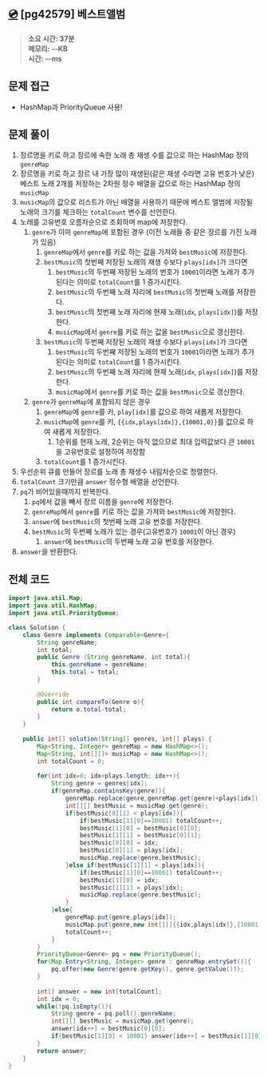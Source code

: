 ## [💿](https://school.programmers.co.kr/learn/courses/30/lessons/42579) [pg42579] 베스트앨범

> **소요 시간: 37분<br>
> 메모리: --KB<br>
> 시간: --ms**

## 문제 접근
- HashMap과 PriorityQueue 사용!

## 문제 풀이

1. 장르명을 키로 하고 장르에 속한 노래 총 재생 수를 값으로 하는 HashMap 정의 `genreMap`
2. 장르명을 키로 하고 장르 내 가장 많이 재생된(같은 재생 수라면 고유 번호가 낮은) 베스트 노래 2개를 저장하는 2차원 정수 배열을 값으로 하는 HashMap 정의 `musicMap`
3. `musicMap`의 값으로 리스트가 아닌 배열을 사용하기 때문에 베스트 앨범에 저장될 노래의 크기를 체크하는 `totalCount` 변수를 선언한다.
4. 노래를 고유번호 오름차순으로 조회하며 map에 저장한다.
	1. `genre`가 이미 `genreMap`에 포함된 경우 (이전 노래들 중 같은 장르를 가진 노래가 있음)
		1. `genreMap`에서 `genre`를 키로 하는 값을 가져와 `bestMusic`에 저장한다.
		2. `bestMusic`의 첫번째 저장된 노래의 재생 수보다 `plays[idx]`가 크다면
			1. `bestMusic`의 두번째 저장된 노래의 번호가 `10001`이라면 노래가 추가된다는 의미로 `totalCount`를 1 증가시킨다.
			2. `bestMusic`의 두번째 노래 자리에 `bestMusic`의 첫번째 노래를 저장한다.
			3. `bestMusic`의 첫번째 노래 자리에 현재 노래(`idx`, `plays[idx]`)를 저장한다.
			4. `musicMap`에서 `genre`를 키로 하는 값을 `bestMusic`으로 갱신한다.
		3. `bestMusic`의 두번째 저장된 노래의 재생 수보다 `plays[idx]`가 크다면
			1. `bestMusic`의 두번째 저장된 노래의 번호가 `10001`이라면 노래가 추가된다는 의미로 `totalCount`를 1 증가시킨다.
			2. `bestMusic`의 두번째 노래 자리에 현재 노래(`idx`, `plays[idx]`)를 저장한다.
			3. `musicMap`에서 `genre`를 키로 하는 값을 `bestMusic`으로 갱신한다.
	2. `genre`가 `genreMap`에 포함되지 않은 경우
		1. `genreMap`에 `genre`를 키, `play[idx]`를 값으로 하여 새롭게 저장한다.
		2. `musicMap`에 `genre`를 키, `{{idx,plays[idx]},{10001,0}}`를 값으로 하여 새롭게 저장한다.
			1. 1순위를 현재 노래, 2순위는 아직 없으므로 최대 입력값보다 큰 `10001`을 고유번호로 설정하여 저장함
		3. `totalCount`를 1 증가시킨다.
5. 우선순위 큐를 만들어 장르를 노래 총 재생수 내림차순으로 정렬한다.
6. `totalCount` 크기만큼 `answer` 정수형 배열을 선언한다.
7. `pq`가 비어있을때까지 반복한다.
	1. `pq`에서 값을 빼서 장르 이름을 `genre`에 저장한다.
	2. `genreMap`에서 `genre`를 키로 하는 값을 가져와 `bestMusic`에 저장한다.
	3. `answer`에 `bestMusic`의 첫번째 노래 고유 번호를 저장한다.
	4. `bestMusic`의 두번째 노래가 있는 경우(고유번호가 `10001`이 아닌 경우)
		1. `answer`에 `bestMusic`의 두번째 노래 고유 번호를 저장한다.
8. `answer`을 반환한다.
## 전체 코드

```java
import java.util.Map;
import java.util.HashMap;
import java.util.PriorityQueue;

class Solution {
    class Genre implements Comparable<Genre>{
        String genreName;
        int total;
        public Genre (String genreName, int total){
            this.genreName = genreName;
            this.total = total;
        }
        
        @Override
        public int compareTo(Genre o){
            return o.total-total;
        }
    }
    
    public int[] solution(String[] genres, int[] plays) {
        Map<String, Integer> genreMap = new HashMap<>();
        Map<String, int[][]> musicMap = new HashMap<>();
        int totalCount = 0;
        
        for(int idx=0; idx<plays.length; idx++){
            String genre = genres[idx];
            if(genreMap.containsKey(genre)){
                genreMap.replace(genre,genreMap.get(genre)+plays[idx]);
                int[][] bestMusic = musicMap.get(genre);
                if(bestMusic[0][1] < plays[idx]){
                    if(bestMusic[1][0]==10001) totalCount++;
                    bestMusic[1][0] = bestMusic[0][0];
                    bestMusic[1][1] = bestMusic[0][1];
                    bestMusic[0][0] = idx;
                    bestMusic[0][1] = plays[idx];
                    musicMap.replace(genre,bestMusic);
                }else if(bestMusic[1][1] < plays[idx]){
                    if(bestMusic[1][0]==10001) totalCount++;
                    bestMusic[1][0] = idx;
                    bestMusic[1][1] = plays[idx];
                    musicMap.replace(genre,bestMusic);
                }
            }else{
                genreMap.put(genre,plays[idx]);
                musicMap.put(genre,new int[][]{{idx,plays[idx]},{10001,0}});
                totalCount++;
            }
        }
        PriorityQueue<Genre> pq = new PriorityQueue();
        for(Map.Entry<String, Integer> genre : genreMap.entrySet()){
            pq.offer(new Genre(genre.getKey(), genre.getValue()));
        }
        
        int[] answer = new int[totalCount];
        int idx = 0;
        while(!pq.isEmpty()){
            String genre = pq.poll().genreName;
            int[][] bestMusic = musicMap.get(genre);
            answer[idx++] = bestMusic[0][0];
            if(bestMusic[1][0] < 10001) answer[idx++] = bestMusic[1][0];
        }
        return answer;
    }
}
```
